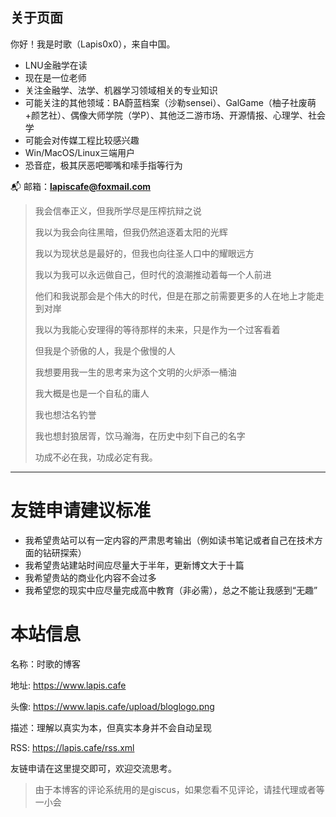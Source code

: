## **关于页面**

你好！我是时歌（Lapis0x0），来自中国。

- LNU金融学在读
- 现在是一位老师
- 关注金融学、法学、机器学习领域相关的专业知识
- 可能关注的其他领域：BA蔚蓝档案（沙勒sensei）、GalGame（柚子社废萌+颜艺社）、偶像大师学院（学P）、其他泛二游市场、开源情报、心理学、社会学
- 可能会对传媒工程比较感兴趣
- Win/MacOS/Linux三端用户
- 恐音症，极其厌恶吧唧嘴和嗦手指等行为

📬 邮箱：[**lapiscafe@foxmail.com**](mailto:lapiscafe@foxmail.com)

> 我会信奉正义，但我所学尽是压榨抗辩之说
> 
> 
> 我以为我会向往黑暗，但我仍然追逐着太阳的光辉
> 
> 我以为现状总是最好的，但我也向往圣人口中的耀眼远方
> 
> 我以为我可以永远做自己，但时代的浪潮推动着每一个人前进
> 
> 他们和我说那会是个伟大的时代，但是在那之前需要更多的人在地上才能走到对岸
> 
> 我以为我能心安理得的等待那样的未来，只是作为一个过客看着
> 
> 但我是个骄傲的人，我是个傲慢的人
> 
> 我想要用我一生的思考来为这个文明的火炉添一桶油
> 
> 我大概是也是一个自私的庸人
> 
> 我也想沽名钓誉
> 
> 我也想封狼居胥，饮马瀚海，在历史中刻下自己的名字
> 
> 功成不必在我，功成必定有我。
> 

---

# 友链申请建议标准

- 我希望贵站可以有一定内容的严肃思考输出（例如读书笔记或者自己在技术方面的钻研探索）
- 我希望贵站建站时间应尽量大于半年，更新博文大于十篇
- 我希望贵站的商业化内容不会过多
- 我希望您的现实中应尽量完成高中教育（非必需），总之不能让我感到“无趣”

# 本站信息

名称：时歌的博客

地址: https://www.lapis.cafe

头像: https://www.lapis.cafe/upload/bloglogo.png

描述：理解以真实为本，但真实本身并不会自动呈现

RSS: https://lapis.cafe/rss.xml

友链申请在这里提交即可，欢迎交流思考。
> 由于本博客的评论系统用的是giscus，如果您看不见评论，请挂代理或者等一小会